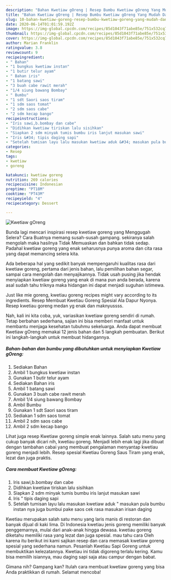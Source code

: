 ```yaml
---
description: "Bahan Kwetiaw gOreng | Resep Bumbu Kwetiaw gOreng Yang Mudah Dan Praktis"
title: "Bahan Kwetiaw gOreng | Resep Bumbu Kwetiaw gOreng Yang Mudah Dan Praktis"
slug: 10-bahan-kwetiaw-goreng-resep-bumbu-kwetiaw-goreng-yang-mudah-dan-praktis
date: 2020-06-14T01:01:59.192Z
image: https://img-global.cpcdn.com/recipes/85d1043f71abe85e/751x532cq70/kwetiaw-goreng-foto-resep-utama.jpg
thumbnail: https://img-global.cpcdn.com/recipes/85d1043f71abe85e/751x532cq70/kwetiaw-goreng-foto-resep-utama.jpg
cover: https://img-global.cpcdn.com/recipes/85d1043f71abe85e/751x532cq70/kwetiaw-goreng-foto-resep-utama.jpg
author: Marian Franklin
ratingvalue: 3.8
reviewcount: 9
recipeingredient:
- " Bahan"
- "1 bungkus kwetiaw instan"
- "1 butir telur ayam"
- " Bahan iris"
- "1 batang sawi"
- "3 buah cabe rawit merah"
- "1/4 siung bawang Bombay"
- " Bumbu"
- "1 sdt Saori saos tiram"
- "1 sdm saos tomat"
- "2 sdm saos cabe"
- "2 sdm kecap bango"
recipeinstructions:
- "Iris sawi,b.bombay dan cabe"
- "Didihkan kwetiaw tiriskan lalu sisihkan"
- "Siapkan 2 sdm minyak tumis bumbu iris lanjut masukan sawi"
- "Iris &#34; tipis daging sapi"
- "Setelah tumisan layu lalu masukan kwetiaw aduk &#34; masukan pula bumbu instan nya juga bumbui pake saos cek rasa masukan irisan daging"
categories:
- Resep
tags:
- kwetiaw
- goreng

katakunci: kwetiaw goreng 
nutrition: 269 calories
recipecuisine: Indonesian
preptime: "PT18M"
cooktime: "PT43M"
recipeyield: "4"
recipecategory: Dessert

---
```



![Kwetiaw gOreng](https://img-global.cpcdn.com/recipes/85d1043f71abe85e/751x532cq70/kwetiaw-goreng-foto-resep-utama.jpg)

Bunda lagi mencari inspirasi resep kwetiaw goreng yang Menggugah Selera? Cara Buatnya memang susah-susah gampang. sekiranya salah mengolah maka hasilnya Tidak Memuaskan dan bahkan tidak sedap. Padahal kwetiaw goreng yang enak seharusnya punya aroma dan cita rasa yang dapat memancing selera kita.

Ada beberapa hal yang sedikit banyak mempengaruhi kualitas rasa dari kwetiaw goreng, pertama dari jenis bahan, lalu pemilihan bahan segar, sampai cara mengolah dan menyajikannya. Tidak usah pusing jika hendak menyiapkan kwetiaw goreng yang enak di mana pun anda berada, karena asal sudah tahu triknya maka hidangan ini dapat menjadi suguhan istimewa.

Just like mie goreng, kwetiau goreng recipes might vary according to its ingredients. Resep Membuat Kwetiau Goreng Spesial Ala Dapur Nyonya. Resep kwetiau goreng medan yg enak dan maknyussss.


Nah, kali ini kita coba, yuk, variasikan kwetiaw goreng sendiri di rumah. Tetap berbahan sederhana, sajian ini bisa memberi manfaat untuk membantu menjaga kesehatan tubuhmu sekeluarga. Anda dapat membuat Kwetiaw gOreng memakai 12 jenis bahan dan 5 langkah pembuatan. Berikut ini langkah-langkah untuk membuat hidangannya.

<!--inarticleads1-->

##### Bahan-bahan dan bumbu yang dibutuhkan untuk menyiapkan Kwetiaw gOreng:

1. Sediakan  Bahan
1. Ambil 1 bungkus kwetiaw instan
1. Gunakan 1 butir telur ayam
1. Sediakan  Bahan iris
1. Ambil 1 batang sawi
1. Gunakan 3 buah cabe rawit merah
1. Ambil 1/4 siung bawang Bombay
1. Ambil  Bumbu
1. Gunakan 1 sdt Saori saos tiram
1. Sediakan 1 sdm saos tomat
1. Ambil 2 sdm saos cabe
1. Ambil 2 sdm kecap bango


Lihat juga resep Kwetiaw goreng simple enak lainnya. Salah satu menu yang cukup banyak dicari nih, kwetiau goreng. Menjadi lebih enak lagi jika dibuat dengan tambahan cabai yang membuat pengalaman menyantap kwetiau goreng menjadi lebih. Resep spesial Kwetiau Goreng Saus Tiram yang enak, lezat dan juga praktis. 

<!--inarticleads2-->

##### Cara membuat Kwetiaw gOreng:

1. Iris sawi,b.bombay dan cabe
1. Didihkan kwetiaw tiriskan lalu sisihkan
1. Siapkan 2 sdm minyak tumis bumbu iris lanjut masukan sawi
1. Iris &#34; tipis daging sapi
1. Setelah tumisan layu lalu masukan kwetiaw aduk &#34; masukan pula bumbu instan nya juga bumbui pake saos cek rasa masukan irisan daging


Kwetiau merupakan salah satu menu yang laris manis di restoran dan banyak dijual di kaki lima. Di Indonesia kwetiau jenis goreng memiliki banyak penggemarnya, mulai dari anak-anak hingga dewasa. kwetiau goreng diketahu memiliki rasa yang lezat dan juga spesial. mau tahu cara Oleh karena itu berikut ini kami sajikan resep dan cara memasak kwetiaw goreng spesial yang sederhana namun. Pesanlah Kwetiau Sapi Goreng untuk membuktikan kelezatannya. Kwetiau ini tidak digoreng terlalu kering. Kamu bisa memilih isiannya, mau daging sapi saja atau campur dengan babat. 

Gimana nih? Gampang kan? Itulah cara membuat kwetiaw goreng yang bisa Anda praktikkan di rumah. Selamat mencoba!
